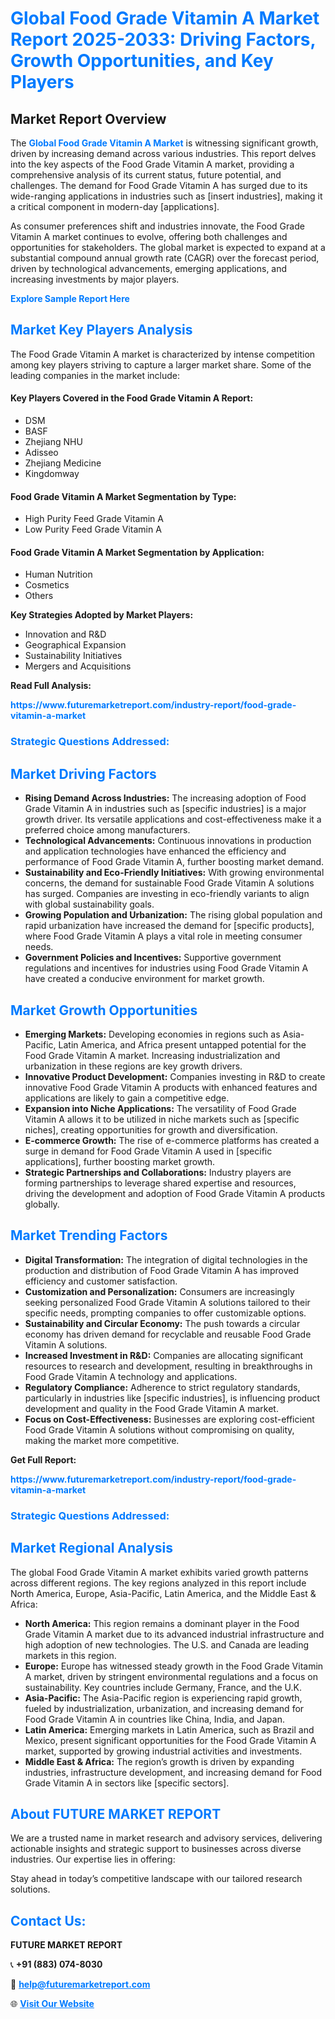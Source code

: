 <h1 style="color: #007BFF;">Global Food Grade Vitamin A Market Report 2025-2033: Driving Factors, Growth Opportunities, and Key Players</h1>

<section id="overview">
<h2>Market Report Overview</h2>
<p>The <a href="https://www.futuremarketreport.com/industry-report/food-grade-vitamin-a-market" style="color: #007BFF; text-decoration: none;"><strong>Global Food Grade Vitamin A Market</strong></a> is witnessing significant growth, driven by increasing demand across various industries. This report delves into the key aspects of the Food Grade Vitamin A market, providing a comprehensive analysis of its current status, future potential, and challenges. The demand for Food Grade Vitamin A has surged due to its wide-ranging applications in industries such as [insert industries], making it a critical component in modern-day [applications].</p>
<p>As consumer preferences shift and industries innovate, the Food Grade Vitamin A market continues to evolve, offering both challenges and opportunities for stakeholders. The global market is expected to expand at a substantial compound annual growth rate (CAGR) over the forecast period, driven by technological advancements, emerging applications, and increasing investments by major players.</p>
</section>

<section id="overview">
<p><a href="https://www.futuremarketreport.com/request-sample/reportId=85633" style="color: #007BFF; text-decoration: none;"><strong>Explore Sample Report Here</strong></a></p>
</section>

<section id="key-players">
<h2 style="color: #007BFF;">Market Key Players Analysis</h2>
<p>The Food Grade Vitamin A market is characterized by intense competition among key players striving to capture a larger market share. Some of the leading companies in the market include:</p>
<h4>Key Players Covered in the Food Grade Vitamin A Report:</h4>
<ul><li>DSM</li><li>BASF</li><li>Zhejiang NHU</li><li>Adisseo</li><li>Zhejiang Medicine</li><li>Kingdomway</li></ul>
<h4>Food Grade Vitamin A Market Segmentation by Type:</h4>
<ul><li>High Purity Feed Grade Vitamin A</li><li>Low Purity Feed Grade Vitamin A</li></ul>

<h4>Food Grade Vitamin A Market Segmentation by Application:</h4>
<ul><li>Human Nutrition</li><li>Cosmetics</li><li>Others</li></ul>
<p><strong>Key Strategies Adopted by Market Players:</strong></p>
<ul>
<li>Innovation and R&D</li>
<li>Geographical Expansion</li>
<li>Sustainability Initiatives</li>
<li>Mergers and Acquisitions</li>
</ul>
</section>

<section>
<p><strong>Read Full Analysis: </strong></p><a href="https://www.futuremarketreport.com/industry-report/food-grade-vitamin-a-market" style="color: #007BFF; text-decoration: none;"><strong>https://www.futuremarketreport.com/industry-report/food-grade-vitamin-a-market</strong></a>
<h3 style="color: #007BFF;">Strategic Questions Addressed:</h3>
</section>

<section id="driving-factors">
<h2 style="color: #007BFF;">Market Driving Factors</h2>
<ul>
<li><strong>Rising Demand Across Industries:</strong> The increasing adoption of Food Grade Vitamin A in industries such as [specific industries] is a major growth driver. Its versatile applications and cost-effectiveness make it a preferred choice among manufacturers.</li>
<li><strong>Technological Advancements:</strong> Continuous innovations in production and application technologies have enhanced the efficiency and performance of Food Grade Vitamin A, further boosting market demand.</li>
<li><strong>Sustainability and Eco-Friendly Initiatives:</strong> With growing environmental concerns, the demand for sustainable Food Grade Vitamin A solutions has surged. Companies are investing in eco-friendly variants to align with global sustainability goals.</li>
<li><strong>Growing Population and Urbanization:</strong> The rising global population and rapid urbanization have increased the demand for [specific products], where Food Grade Vitamin A plays a vital role in meeting consumer needs.</li>
<li><strong>Government Policies and Incentives:</strong> Supportive government regulations and incentives for industries using Food Grade Vitamin A have created a conducive environment for market growth.</li>
</ul>
</section>

<section id="growth-opportunities">
<h2 style="color: #007BFF;">Market Growth Opportunities</h2>
<ul>
<li><strong>Emerging Markets:</strong> Developing economies in regions such as Asia-Pacific, Latin America, and Africa present untapped potential for the Food Grade Vitamin A market. Increasing industrialization and urbanization in these regions are key growth drivers.</li>
<li><strong>Innovative Product Development:</strong> Companies investing in R&D to create innovative Food Grade Vitamin A products with enhanced features and applications are likely to gain a competitive edge.</li>
<li><strong>Expansion into Niche Applications:</strong> The versatility of Food Grade Vitamin A allows it to be utilized in niche markets such as [specific niches], creating opportunities for growth and diversification.</li>
<li><strong>E-commerce Growth:</strong> The rise of e-commerce platforms has created a surge in demand for Food Grade Vitamin A used in [specific applications], further boosting market growth.</li>
<li><strong>Strategic Partnerships and Collaborations:</strong> Industry players are forming partnerships to leverage shared expertise and resources, driving the development and adoption of Food Grade Vitamin A products globally.</li>
</ul>
</section>

<section id="trending-factors">
<h2 style="color: #007BFF;">Market Trending Factors</h2>
<ul>
<li><strong>Digital Transformation:</strong> The integration of digital technologies in the production and distribution of Food Grade Vitamin A has improved efficiency and customer satisfaction.</li>
<li><strong>Customization and Personalization:</strong> Consumers are increasingly seeking personalized Food Grade Vitamin A solutions tailored to their specific needs, prompting companies to offer customizable options.</li>
<li><strong>Sustainability and Circular Economy:</strong> The push towards a circular economy has driven demand for recyclable and reusable Food Grade Vitamin A solutions.</li>
<li><strong>Increased Investment in R&D:</strong> Companies are allocating significant resources to research and development, resulting in breakthroughs in Food Grade Vitamin A technology and applications.</li>
<li><strong>Regulatory Compliance:</strong> Adherence to strict regulatory standards, particularly in industries like [specific industries], is influencing product development and quality in the Food Grade Vitamin A market.</li>
<li><strong>Focus on Cost-Effectiveness:</strong> Businesses are exploring cost-efficient Food Grade Vitamin A solutions without compromising on quality, making the market more competitive.</li>
</ul>
</section>

<section>
<p><strong>Get Full Report: </strong></p><a href="https://www.futuremarketreport.com/industry-report/food-grade-vitamin-a-market" style="color: #007BFF; text-decoration: none;"><strong>https://www.futuremarketreport.com/industry-report/food-grade-vitamin-a-market</strong></a>
<h3 style="color: #007BFF;">Strategic Questions Addressed:</h3>
</section>


<section id="regional-analysis">
<h2 style="color: #007BFF;">Market Regional Analysis</h2>
<p>The global Food Grade Vitamin A market exhibits varied growth patterns across different regions. The key regions analyzed in this report include North America, Europe, Asia-Pacific, Latin America, and the Middle East & Africa:</p>
<ul>
<li><strong>North America:</strong> This region remains a dominant player in the Food Grade Vitamin A market due to its advanced industrial infrastructure and high adoption of new technologies. The U.S. and Canada are leading markets in this region.</li>
<li><strong>Europe:</strong> Europe has witnessed steady growth in the Food Grade Vitamin A market, driven by stringent environmental regulations and a focus on sustainability. Key countries include Germany, France, and the U.K.</li>
<li><strong>Asia-Pacific:</strong> The Asia-Pacific region is experiencing rapid growth, fueled by industrialization, urbanization, and increasing demand for Food Grade Vitamin A in countries like China, India, and Japan.</li>
<li><strong>Latin America:</strong> Emerging markets in Latin America, such as Brazil and Mexico, present significant opportunities for the Food Grade Vitamin A market, supported by growing industrial activities and investments.</li>
<li><strong>Middle East & Africa:</strong> The region’s growth is driven by expanding industries, infrastructure development, and increasing demand for Food Grade Vitamin A in sectors like [specific sectors].</li>
</ul>
</section>

<footer>
<h2 style="color: #007BFF;">About FUTURE MARKET REPORT</h2>
<p>We are a trusted name in market research and advisory services, delivering actionable insights and strategic support to businesses across diverse industries. Our expertise lies in offering:</p>

<p>Stay ahead in today’s competitive landscape with our tailored research solutions.</p>

<h2 style="color: #007BFF;">Contact Us:</h2>
<p><strong>FUTURE MARKET REPORT</strong></p>
<p>📞 <strong>+91 (883) 074-8030</strong></p>
<p>📧 <strong><a href="mailto:help@futuremarketreport.com" style="color: #007BFF;">help@futuremarketreport.com</a></strong></p>
<p>🌐 <strong><a href="https://www.futuremarketreport.com/" style="color: #007BFF;">Visit Our Website</a></strong></p>
</footer>